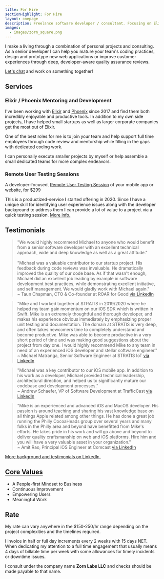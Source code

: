 ```yaml
---
title: For Hire
sectionHighlight: For Hire
layout: onepage
description: Freelance software developer / consultant. Focusing on Elixir, Phoenix, iOS, teaching and mentoring. 
images:
  - images/zorn_square.png
---
```


I make a living through a combination of personal projects and consulting. As a senior developer I can help you mature your team's coding practices, design and prototype new web applications or improve customer experiences through deep, developer-aware quality assurance reviews.

[Let's chat](mailto:zorn@zornlabs.com) and work on something together!

## Services

### Elixir / Phoenix Mentoring and Development

I've been working with [Elixir](https://elixir-lang.org) and [Phoenix](https://www.phoenixframework.org) since 2017 and find them both incredibly enjoyable and productive tools. In addition to my own side projects, I have helped small startups as well as larger corporate companies get the most out of Elixir.

One of the best roles for me is to join your team and help support full time employees through code review and mentorship while filling in the gaps with dedicated coding work. 

I can personally execute smaller projects by myself or help assemble a small dedicated teams for more complex endeavors.

### Remote User Testing Sessions

A developer-focused, [Remote User Testing Session](/user-testing/) of your mobile app or website, for $299 

This is a productized-service I started offering in 2020. Since I have a unique skill for identifying user experience issues along with the developer background to address them I can provide a lot of value to a project via a quick testing session. [More info.](/user-testing/)

## Testimonials

<blockquote class="testimonial" cite="https://www.linkedin.com/in/mikezornek/">
"We would highly recommend Michael to anyone who would benefit from a senior software developer with an excellent technical approach, wide and deep knowledge as well as a great attitude."<br />
<br />
"Michael was a valuable contributor to our startup project. His feedback during code reviews was invaluable. He dramatically improved the quality of our code base. As if that wasn't enough, Michael did an excellent job leading by example in software development best practices, while demonstrating excellent initiative, and self management. We would gladly work with Michael again."

<footer>~ Taun Chapman, CTO & Co-founder at ROAR for Good <a href="https://www.linkedin.com/in/mikezornek/">via LinkedIn</a></footer>
</blockquote>

<blockquote class="testimonial" cite="https://www.linkedin.com/in/mikezornek/">
"Mike and I worked together at STRATIS in 2019/2020 where he helped my team gain momentum on our iOS SDK which is written in Swift.  Mike is an extremely thoughtful and thorough developer, and makes his experience obvious immediately by emphasizing proper unit testing and documentation. The domain at STRATIS is very deep, and often takes newcomers time to completely understand and become productive.  Mike was able to become productive in a very short period of time and was making good suggestions about the project from day one.  I would highly recommend Mike to any team in need of an experienced iOS developer and stellar software engineer."
<footer>~ Michael Matranga, 
Senior Software Engineer at STRATIS IoT <a href="https://www.linkedin.com/in/mikezornek/">via LinkedIn</a></footer>
</blockquote>

<blockquote class="testimonial" cite="https://www.linkedin.com/in/mikezornek/">
"Michael was a key contributor to our iOS mobile app. In addition to his work as a developer, Michael provided technical leadership, architectural direction, and helped us to significantly mature our codebase and development processes." 
<footer>~ Andrew Schaefer, VP of Software Development at TrafficCast <a href="https://www.linkedin.com/in/mikezornek/">via LinkedIn</a></footer>
</blockquote>

<blockquote class="testimonial" cite="https://www.linkedin.com/in/mikezornek/">
"Mike is an experienced and advanced iOS and MacOS developer. His passion is around teaching and sharing his vast knowledge base on all things Apple related among other things. He has done a great job running the Philly CocoaHeads group over several years and many folks in the Philly area and beyond have benefitted from Mike's efforts. He takes pride in his work and will go above and beyond to deliver quality craftsmanship on web and iOS platforms. Hire him and you will have a very valuable asset in your organization." 
<footer>~ Amit Rao, Principal iOS Engineer at Comcast <a href="https://www.linkedin.com/in/mikezornek/">via LinkedIn</a></footer>
</blockquote>

[More background and testimonials on LinkedIn.](https://www.linkedin.com/in/mikezornek/)

## [Core Values](/values/)

* A People-first Mindset to Business
* Continuous Improvement
* Empowering Users
* Meaningful Work

## Rate

My rate can vary anywhere in the $150-250/hr range depending on the project complexities and the timelines required.

I invoice in half or full day increments every 2 weeks with 15 days NET. When dedicating my attention to a full time engagement that usually means 4 days of billable time per week with some allowances for timely incidents or downtime issues.

I consult under the company name **Zorn Labs LLC** and checks should be made payable to that name. 
